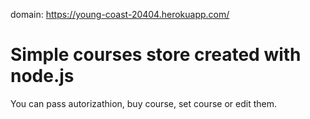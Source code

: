 domain: https://young-coast-20404.herokuapp.com/
# Simple courses store created with node.js
You can pass autorizathion, buy course, set course or edit them.

